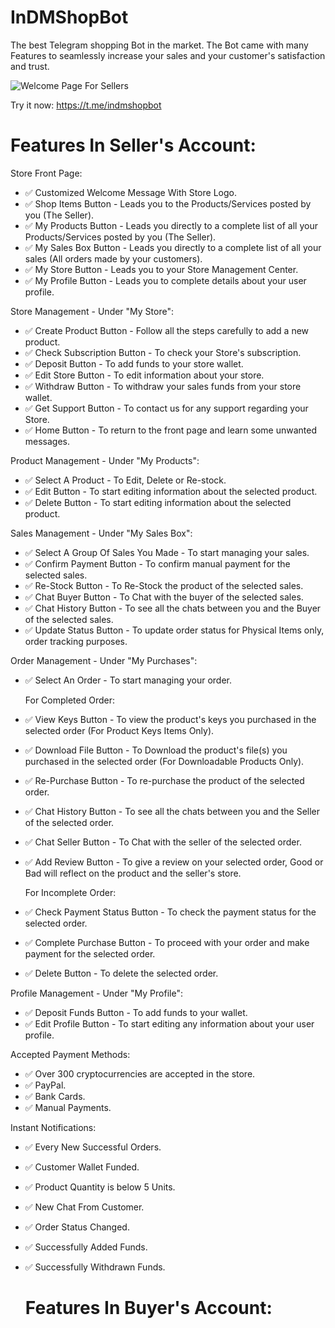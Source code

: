 # InDMShopBot

The best Telegram shopping Bot in the market.
The Bot came with many Features to seamlessly increase your sales and your customer's satisfaction and trust.


![Welcome Page For Sellers](https://github-production-user-asset-6210df.s3.amazonaws.com/147909393/321912610-968c8b32-b5f6-4c9e-808b-f7f35e566674.jpeg?X-Amz-Algorithm=AWS4-HMAC-SHA256&X-Amz-Credential=AKIAVCODYLSA53PQK4ZA%2F20240412%2Fus-east-1%2Fs3%2Faws4_request&X-Amz-Date=20240412T131940Z&X-Amz-Expires=300&X-Amz-Signature=38225dd884d0045199192caf4a5860a323f21eafd10b18558f34219bdad458c3&X-Amz-SignedHeaders=host&actor_id=147909393&key_id=0&repo_id=785600886)


Try it now: https://t.me/indmshopbot


# Features In Seller's Account:
Store Front Page:

- ✅ Customized Welcome Message With Store Logo.
- ✅ Shop Items Button - Leads you to the Products/Services posted by you (The Seller).
- ✅ My Products Button - Leads you directly to a complete list of all your Products/Services posted by you (The Seller).
- ✅ My Sales Box Button - Leads you directly to a complete list of all your sales (All orders made by your customers).
- ✅ My Store Button - Leads you to your Store Management Center.
- ✅ My Profile Button - Leads you to complete details about your user profile.



Store Management - Under "My Store":

- ✅ Create Product Button - Follow all the steps carefully to add a new product.
- ✅ Check Subscription Button - To check your Store's subscription.
- ✅ Deposit Button - To add funds to your store wallet.
- ✅ Edit Store Button - To edit information about your store.
- ✅ Withdraw Button - To withdraw your sales funds from your store wallet.
- ✅ Get Support Button - To contact us for any support regarding your Store.
- ✅ Home Button - To return to the front page and learn some unwanted messages.



Product Management - Under "My Products":

- ✅ Select A Product - To Edit, Delete or Re-stock.
- ✅ Edit Button - To start editing information about the selected product.
- ✅ Delete Button - To start editing information about the selected product.


Sales Management - Under "My Sales Box":

- ✅ Select A Group Of Sales You Made - To  start managing your sales.
- ✅ Confirm Payment Button - To confirm manual payment for the selected sales.
- ✅ Re-Stock Button - To Re-Stock the product of the selected sales.
- ✅ Chat Buyer Button - To Chat with the buyer of the selected sales.
- ✅ Chat History Button - To see all the chats between you and the Buyer of the selected sales.
- ✅ Update Status Button - To update order status for Physical Items only, order tracking purposes.
  



Order Management - Under "My Purchases":

- ✅ Select An Order - To start managing your order.
  
  For Completed Order:
  
- ✅ View Keys Button - To view the product's keys you purchased in the selected order (For Product Keys Items Only).
- ✅ Download File Button - To Download the product's file(s) you purchased in the selected order (For Downloadable Products Only).
- ✅ Re-Purchase Button - To re-purchase the product of the selected order.
- ✅ Chat History Button - To see all the chats between you and the Seller of the selected order.
- ✅ Chat Seller Button - To Chat with the seller of the selected order.
- ✅ Add Review Button - To give a review on your selected order, Good or Bad will reflect on the product and the seller's store.


  For Incomplete Order:
  
- ✅ Check Payment Status Button - To check the payment status for the selected order.
- ✅ Complete Purchase Button - To proceed with your order and make payment for the selected order.
- ✅ Delete Button - To delete the selected order.




Profile Management - Under "My Profile":

- ✅ Deposit Funds Button - To add funds to your wallet.
- ✅ Edit Profile Button - To start editing any information about your user profile.



Accepted Payment Methods:

- ✅ Over 300 cryptocurrencies are accepted in the store.
- ✅ PayPal.
- ✅ Bank Cards.
- ✅ Manual Payments.

Instant Notifications:

- ✅ Every New Successful Orders.
- ✅ Customer Wallet Funded.
- ✅ Product Quantity is below 5 Units.
- ✅ New Chat From Customer.
- ✅ Order Status Changed.
- ✅ Successfully Added Funds.
- ✅ Successfully Withdrawn Funds.



  # Features In Buyer's Account:
